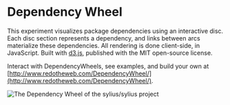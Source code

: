 Dependency Wheel
================

This experiment visualizes package dependencies using an interactive disc. Each disc section represents a dependency, and links between arcs materialize these dependencies. All rendering is done client-side, in JavaScript. Built with <a href="https://github.com/mbostock/d3">d3.js</a>, published with the MIT open-source license.

Interact with DependencyWheels, see examples, and build your own at [http://www.redotheweb.com/DependencyWheel/](http://www.redotheweb.com/DependencyWheel/).

![The Dependency Wheel of the sylius/sylius project](http://redotheweb.com/DependencyWheel/img/dependency_chord.gif)

